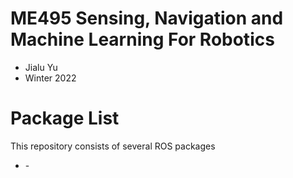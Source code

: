 # ME495 Sensing, Navigation and Machine Learning For Robotics
* Jialu Yu
* Winter 2022
# Package List
This repository consists of several ROS packages
- <PACKAGE1> - <one sentence description>